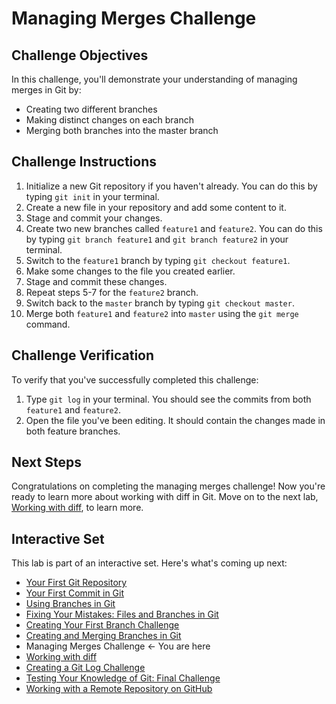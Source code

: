 # Managing Merges Challenge

## Challenge Objectives

In this challenge, you'll demonstrate your understanding of managing merges in Git by:

- Creating two different branches
- Making distinct changes on each branch
- Merging both branches into the master branch

## Challenge Instructions

1. Initialize a new Git repository if you haven't already. You can do this by typing `git init` in your terminal.
2. Create a new file in your repository and add some content to it.
3. Stage and commit your changes.
4. Create two new branches called `feature1` and `feature2`. You can do this by typing `git branch feature1` and `git branch feature2` in your terminal.
5. Switch to the `feature1` branch by typing `git checkout feature1`.
6. Make some changes to the file you created earlier.
7. Stage and commit these changes.
8. Repeat steps 5-7 for the `feature2` branch.
9. Switch back to the `master` branch by typing `git checkout master`.
10. Merge both `feature1` and `feature2` into `master` using the `git merge` command.

## Challenge Verification

To verify that you've successfully completed this challenge:

1. Type `git log` in your terminal. You should see the commits from both `feature1` and `feature2`.
2. Open the file you've been editing. It should contain the changes made in both feature branches.

## Next Steps

Congratulations on completing the managing merges challenge! Now you're ready to learn more about working with diff in Git. Move on to the next lab, [Working with diff](git-diff.md), to learn more.

## Interactive Set

This lab is part of an interactive set. Here's what's coming up next:
- [Your First Git Repository](README.md)
- [Your First Commit in Git](first-commit.md)
- [Using Branches in Git](branchs.md)
- [Fixing Your Mistakes: Files and Branches in Git](fix-files-branchs.md)
- [Creating Your First Branch Challenge](first-branch-challenge.md)
- [Creating and Merging Branches in Git](merge-branch.md)
- Managing Merges Challenge ← You are here
- [Working with diff](git-diff.md)
- [Creating a Git Log Challenge](git-log-challenge.md)
- [Testing Your Knowledge of Git: Final Challenge](final-challenge.md)
- [Working with a Remote Repository on GitHub](remote-repository.md)